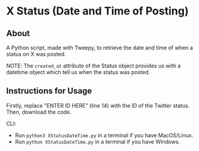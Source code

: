 # X Status (Date and Time of Posting)

## About

A Python script, made with Tweepy, to retrieve the date and time of when a status on X was posted.

NOTE: The `created_at` attribute of the Status object provides us with a datetime object which tell us when the status was posted.

## Instructions for Usage

Firstly, replace "ENTER ID HERE" (line 14) with the ID of the Twitter status. Then, download the code.

CLI:

- Run `python3 XStatusDateTime.py` in a terminal if you have MacOS/Linux.
- Run `python XStatusDateTime.py` in a terminal if you have Windows.
